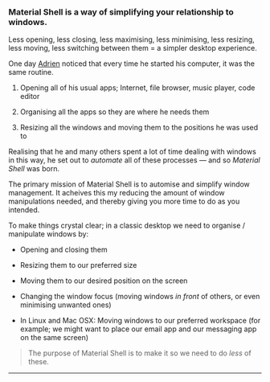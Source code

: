 ### Material Shell is a way of simplifying your relationship to windows.

Less opening, less closing, less maximising, less minimising, less resizing, less moving, less switching between them = a simpler desktop experience.

One day [Adrien](https://adrien.pesler.be/) noticed that every time he started his computer, it was the same routine.  

1. Opening all of his usual apps; Internet, file browser, music player, code editor

2. Organising all the apps so they are where he needs them

3. Resizing all the windows and moving them to the positions he was used to

Realising that he and many others spent a lot of time dealing with windows in this way, he set out to *automate* all of these processes — and so *Material Shell* was born.

The primary mission of Material Shell is to automise and simplify window management. It acheives this my reducing the amount of window manipulations needed, and thereby giving you more time to do as you intended.

To make things crystal clear; in a classic desktop we need to organise / manipulate windows by:

* Opening and closing them

* Resizing them to our preferred size

* Moving them to our desired position on the screen

* Changing the window focus (moving windows *in front* of others, or even minimising unwanted ones)

* In Linux and Mac OSX: Moving windows to our preferred workspace (for example; we might want to place our email app and our messaging app on the same screen)

> The purpose of Material Shell is to make it so we need to do *less* of these.

---